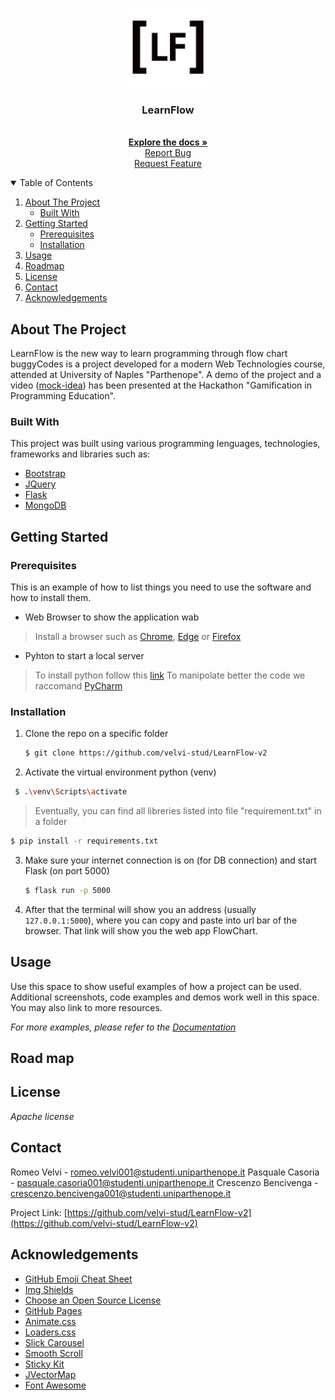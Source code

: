 
<!--  README LEARN FLOW  -->

<!-- PROJECT LOGO -->
<br />
<p align="center">
  <a href="https://github.com/velvi-stud/LearnFlow-v2">
    <img src="/static/img/icon-512.jpeg" alt="Logo" width="126" height="126">
  </a>

  <h3 align="center">LearnFlow</h3>

  <p align="center">
    <br />
    <a href="https://github.com/velvi-stud/LearnFlow-v2"><strong>Explore the docs »</strong></a>
    <br />
    <a href="https://github.com/velvi-stud/LearnFlow-v2/issues">Report Bug</a>
    <br />
    <a href="https://github.com/velvi-stud/LearnFlow-v2/issues">Request Feature</a>
  </p>
</p>



<!-- TABLE OF CONTENTS -->
<details open="open">
  <summary>Table of Contents</summary>
  <ol>
    <li>
      <a href="#about-the-project">About The Project</a>
      <ul>
        <li><a href="#built-with">Built With</a></li>
      </ul>
    </li>
    <li>
      <a href="#getting-started">Getting Started</a>
      <ul>
        <li><a href="#prerequisites">Prerequisites</a></li>
        <li><a href="#installation">Installation</a></li>
      </ul>
    </li>
    <li><a href="#usage">Usage</a></li>
    <li><a href="#roadmap">Roadmap</a></li>
    <li><a href="#license">License</a></li>
    <li><a href="#contact">Contact</a></li>
    <li><a href="#acknowledgements">Acknowledgements</a></li>
  </ol>
</details>



<!-- ABOUT THE PROJECT -->
## About The Project
LearnFlow is the new way to learn programming through flow chart 
buggyCodes is a project developed for a modern Web Technologies course, attended at University of Naples "Parthenope". 
  A demo of the project and a video ([mock-idea](https://www.youtube.com/watch?v=23itJesVfn0&t=4s)) has been presented at the Hackathon "Gamification in Programming Education".

  
### Built With
This project was built using various programming lenguages, technologies, frameworks and libraries such as:
- [Bootstrap](https://getbootstrap.com)
- [JQuery](https://jquery.com)
- [Flask](https://flask.palletsprojects.com)
- [MongoDB](https://www.mongodb.com/)



<!-- GETTING STARTED -->
## Getting Started

          

### Prerequisites

This is an example of how to list things you need to use the software and how to install them.

* Web Browser to show the application wab
> Install a browser such as [Chrome](https://www.google.com/intl/it_it/chrome/), [Edge](https://www.microsoft.com/it-it/edge) or [Firefox](https://www.mozilla.org/it/firefox/new/)

* Pyhton to start a local server
>  To install python follow this [link](https://www.python.org/downloads/)
> To manipolate better the code we raccomand [PyCharm](https://www.jetbrains.com/pycharm/) 

### Installation
1. Clone the repo on a specific folder
   ```sh
   $ git clone https://github.com/velvi-stud/LearnFlow-v2
   ```
2. Activate the virtual environment python (venv)
  ```sh
   $ .\venv\Scripts\activate
   ```
>Eventually, you can find all libreries listed into file "requirement.txt" in a folder
  ```sh
  $ pip install -r requirements.txt
  ```

3. Make sure your internet connection is on (for DB connection) and start Flask (on port 5000)
   ```sh
   $ flask run -p 5000
   ```
4. After that the terminal will show you an address (usually ``` 127.0.0.1:5000 ```), where you can copy and paste into url bar of the browser. That link will show you the web app FlowChart.



<!-- USAGE EXAMPLES -->
## Usage

Use this space to show useful examples of how a project can be used. Additional screenshots, code examples and demos work well in this space. You may also link to more resources.

_For more examples, please refer to the [Documentation](https://example.com)_



<!--ROAD MAP -->
## Road map



<!-- LICENSE -->
## License
_Apache license_



<!-- CONTACT -->
## Contact

Romeo Velvi - romeo.velvi001@studenti.uniparthenope.it
Pasquale Casoria - pasquale.casoria001@studenti.uniparthenope.it
Crescenzo Bencivenga - crescenzo.bencivenga001@studenti.uniparthenope.it

Project Link: [https://github.com/velvi-stud/LearnFlow-v2](https://github.com/velvi-stud/LearnFlow-v2)



<!-- ACKNOWLEDGEMENTS -->
## Acknowledgements
* [GitHub Emoji Cheat Sheet](https://www.webpagefx.com/tools/emoji-cheat-sheet)
* [Img Shields](https://shields.io)
* [Choose an Open Source License](https://choosealicense.com)
* [GitHub Pages](https://pages.github.com)
* [Animate.css](https://daneden.github.io/animate.css)
* [Loaders.css](https://connoratherton.com/loaders)
* [Slick Carousel](https://kenwheeler.github.io/slick)
* [Smooth Scroll](https://github.com/cferdinandi/smooth-scroll)
* [Sticky Kit](http://leafo.net/sticky-kit)
* [JVectorMap](http://jvectormap.com)
* [Font Awesome](https://fontawesome.com)
